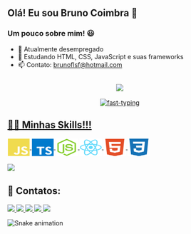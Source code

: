 ## Olá! Eu sou Bruno Coimbra 👋

### Um pouco sobre mim! 😃

- 🔭 Atualmente desempregado
- 🌱 Estudando HTML, CSS, JavaScript e suas frameworks
- 📫 Contato: brunoflsf@hotmail.com

##

<div align="center">
  <a href="https://github.com/brncoimbra">
  <img height="180em" src="https://github-readme-stats.vercel.app/api?username=brncoimbra&show_icons=true&theme=aura&include_all_commits=true&count_private=true"/>
    
  ![fast-typing](https://user-images.githubusercontent.com/57022639/145869281-a0ffcb24-b6b7-40ce-b65f-7e35e9bc0611.gif)
</div>  

## 🧑‍💻 Minhas Skills!!!
  
<div align="left">
<!--   JavaScript -->
  <img align="center" alt="Brn-Js" height="40" width="50"  src="https://raw.githubusercontent.com/devicons/devicon/master/icons/javascript/javascript-plain.svg">
<!--   TypeScript -->
  <img align="center" alt="Brn-Ts" height="40" width="50" src="https://raw.githubusercontent.com/devicons/devicon/master/icons/typescript/typescript-plain.svg">
<!--  NodeJs -->
 <img align="center" alt="Brn-Node" height="40" width="50" src="https://raw.githubusercontent.com/devicons/devicon/master/icons/nodejs/nodejs-original.svg">
<!--   React -->
  <img align="center" alt="Brn-React" height="40" width="50" src="https://raw.githubusercontent.com/devicons/devicon/master/icons/react/react-original.svg">
<!--   Html -->
  <img align="center" alt="Brn-HTML" height="40" width="50" src="https://raw.githubusercontent.com/devicons/devicon/master/icons/html5/html5-plain.svg">
<!--  CSS -->
  <img align="center" alt="Brn-CSS" height="40" width="50" src="https://raw.githubusercontent.com/devicons/devicon/master/icons/css3/css3-plain.svg"> 
<!-- Python 
  <img align="center" alt="Brn-Python" height="40" width="50" src="https://cdn.jsdelivr.net/gh/devicons/devicon/icons/python/python-original.svg">
      C 
  <img align="center" alt="Brn-Python" height="40" width="50" src="https://cdn.jsdelivr.net/gh/devicons/devicon/icons/c/c-original.svg">
</div> -->
<br><br>
  
<div align="left"> 
<a href="https://github.com/brncoimbra?tab=repositories">
  <img height="180em" src="https://github-readme-stats.vercel.app/api/top-langs/?username=brncoimbra&layout=compact&langs_count=7&theme=aura"/>
</a>
</div>

## 📲 Contatos:
    
<div> 
  <a href = "mailto:bruninho.coimbra234@gmail.com" target="_blank">
    <img src="https://img.shields.io/badge/Gmail-D14836?style=for-the-badge&logo=gmail&logoColor=white"/>
  </a>
  <a href = "mailto:brunoflsf@hotmail.com" target="_blank">
    <img src="https://img.shields.io/badge/Microsoft_Outlook-0078D4?style=for-the-badge&logo=microsoft-outlook&logoColor=white">
  </a>
  <a href = "https://www.instagram.com/brncoimbra/" target="_blank">
    <img src="https://img.shields.io/badge/Instagram-E4405F?style=for-the-badge&logo=instagram&logoColor=white">
  </a>
  <a href="https://www.facebook.com/bruuniinho" target="_blank">
    <img src="https://img.shields.io/badge/Facebook-1877F2?style=for-the-badge&logo=facebook&logoColor=white">
  </a> 
  <a href="https://www.linkedin.com/in/bruno-coimbra-425b34221/" target="_blank">
    <img src="https://img.shields.io/badge/LinkedIn-0077B5?style=for-the-badge&logo=linkedin&logoColor=white">
  </a> 
  
  ![Snake animation](https://github.com/brncoimbra/brncoimbra/blob/output/github-contribution-grid-snake.svg)
  </div>
